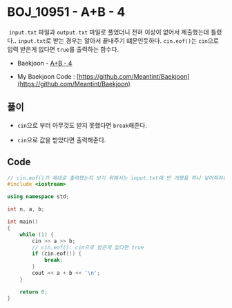# BOJ_10951 - A+B - 4

&nbsp;`input.txt` 파일과 `output.txt` 파일로 풀었더니 전혀 이상이 없어서 제출했는데 틀렸다.. `input.txt`로 받는 경우는 알아서 끝내주기 떄문인듯하다. `cin.eof()`는 `cin`으로 입력 받은게 없다면 `true`를 출력하는 함수다.

- Baekjoon - [A+B - 4](https://www.acmicpc.net/problem/10951)

- My Baekjoon Code : [https://github.com/Meantint/Baekjoon](https://github.com/Meantint/Baekjoon)

## 풀이

- `cin`으로 부터 아무것도 받지 못했다면 `break`해준다.

- `cin`으로 값을 받았다면 출력해준다.

## Code

```cpp
// cin.eof()가 제대로 출력됐는지 보기 위해서는 input.txt에 빈 개행을 하나 넣어줘야한다.
#include <iostream>

using namespace std;

int n, a, b;

int main()
{
    while (1) {
        cin >> a >> b;
        // cin.eof(): cin으로 받은게 없다면 true
        if (cin.eof()) {
            break;
        }
        cout << a + b << '\n';
    }

    return 0;
}
```

